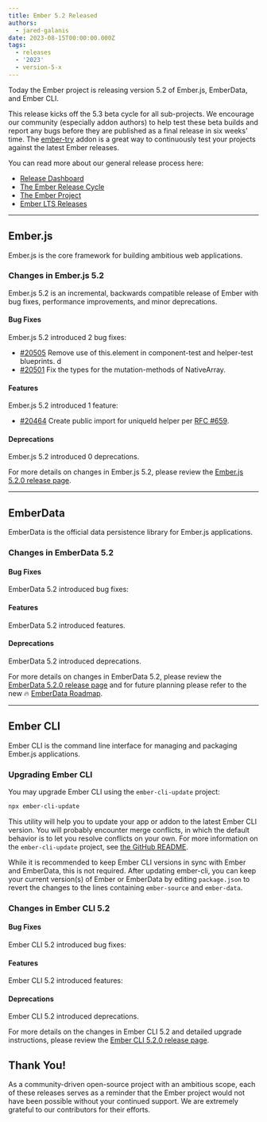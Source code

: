 ```yaml
---
title: Ember 5.2 Released
authors:
  - jared-galanis
date: 2023-08-15T00:00:00.000Z
tags:
  - releases
  - '2023'
  - version-5-x
---
```


Today the Ember project is releasing version 5.2 of Ember.js, EmberData, and Ember CLI.

This release kicks off the 5.3 beta cycle for all sub-projects. We encourage our community (especially addon authors) to help test these beta builds and report any bugs before they are published as a final release in six weeks' time. The [ember-try](https://github.com/ember-cli/ember-try) addon is a great way to continuously test your projects against the latest Ember releases.

You can read more about our general release process here:

- [Release Dashboard](http://emberjs.com/releases/)
- [The Ember Release Cycle](https://blog.emberjs.com/new-ember-release-process/)
- [The Ember Project](https://blog.emberjs.com/ember-project-at-2-0/)
- [Ember LTS Releases](https://blog.emberjs.com/announcing-embers-first-lts/)

---

## Ember.js

Ember.js is the core framework for building ambitious web applications.

### Changes in Ember.js 5.2

Ember.js 5.2 is an incremental, backwards compatible release of Ember with bug fixes, performance improvements, and minor deprecations.

#### Bug Fixes

Ember.js 5.2 introduced 2 bug fixes:

- [#20505](https://github.com/emberjs/ember.js/pull/20505) Remove use of this.element in component-test and helper-test blueprints. d
- [#20501](https://github.com/emberjs/ember.js/pull/20501) Fix the types for the mutation-methods of NativeArray.

#### Features


Ember.js 5.2 introduced 1 feature:

- [#20464](https://github.com/emberjs/ember.js/pull/20464) Create public import for uniqueId helper per [RFC #659](https://rfcs.emberjs.com/id/0659-unique-id-helper).

#### Deprecations

Ember.js 5.2 introduced 0 deprecations.

For more details on changes in Ember.js 5.2, please review the [Ember.js 5.2.0 release page](https://github.com/emberjs/ember.js/releases/tag/v5.2.0).

---

## EmberData

EmberData is the official data persistence library for Ember.js applications.

### Changes in EmberData 5.2

#### Bug Fixes

EmberData 5.2 introduced <replace here> bug fixes:


#### Features

EmberData 5.2 introduced <replace here> features.

#### Deprecations

EmberData 5.2 introduced <replace here> deprecations.

For more details on changes in EmberData 5.2, please review the
[EmberData 5.2.0 release page](https://github.com/emberjs/data/releases/tag/v5.2.0) and for future planning please refer to the new 🔥 [EmberData Roadmap](https://github.com/emberjs/data/blob/main/ROADMAP.md).

---

## Ember CLI

Ember CLI is the command line interface for managing and packaging Ember.js applications.

### Upgrading Ember CLI

You may upgrade Ember CLI using the `ember-cli-update` project:

```bash
npx ember-cli-update
```

This utility will help you to update your app or addon to the latest Ember CLI version. You will probably encounter merge conflicts, in which the default behavior is to let you resolve conflicts on your own. For more information on the `ember-cli-update` project, see [the GitHub README](https://github.com/ember-cli/ember-cli-update).

While it is recommended to keep Ember CLI versions in sync with Ember and EmberData, this is not required. After updating ember-cli, you can keep your current version(s) of Ember or EmberData by editing `package.json` to revert the changes to the lines containing `ember-source` and `ember-data`.

### Changes in Ember CLI 5.2

#### Bug Fixes

Ember CLI 5.2 introduced <replace here> bug fixes:

#### Features

Ember CLI 5.2 introduced <replace here> features:

#### Deprecations

Ember CLI 5.2 introduced <replace here> deprecations.

For more details on the changes in Ember CLI 5.2 and detailed upgrade
instructions, please review the [Ember CLI 5.2.0 release page](https://github.com/ember-cli/ember-cli/releases/tag/v5.2.0).

## Thank You!

As a community-driven open-source project with an ambitious scope, each of these releases serves as a reminder that the Ember project would not have been possible without your continued support. We are extremely grateful to our contributors for their efforts.
